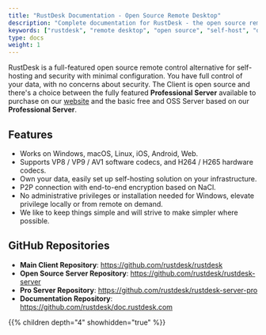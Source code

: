 ```yaml
---
title: "RustDesk Documentation - Open Source Remote Desktop"
description: "Complete documentation for RustDesk - the open source remote desktop software. Learn how to self-host, configure clients, and deploy RustDesk across your infrastructure."
keywords: ["rustdesk", "remote desktop", "open source", "self-host", "documentation", "remote access", "VNC alternative", "teamviewer alternative"]
type: docs
weight: 1
---
```


RustDesk is a full-featured open source remote control alternative for self-hosting and security with minimal configuration. You have full control of your data, with no concerns about security. The Client is open source and there's a choice between the fully featured **Professional Server** available to purchase on our [website](https://rustdesk.com) and the basic free and OSS Server based on our **Professional Server**.

## Features
- Works on Windows, macOS, Linux, iOS, Android, Web.
- Supports VP8 / VP9 / AV1 software codecs, and H264 / H265 hardware codecs.
- Own your data, easily set up self-hosting solution on your infrastructure.
- P2P connection with end-to-end encryption based on NaCl.
- No administrative privileges or installation needed for Windows, elevate privilege locally or from remote on demand.
- We like to keep things simple and will strive to make simpler where possible.

## GitHub Repositories
- **Main Client Repository**: https://github.com/rustdesk/rustdesk
- **Open Source Server Repository**: https://github.com/rustdesk/rustdesk-server  
- **Pro Server Repository**: https://github.com/rustdesk/rustdesk-server-pro
- **Documentation Repository**: https://github.com/rustdesk/doc.rustdesk.com

{{% children depth="4" showhidden="true" %}}
